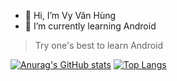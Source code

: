 - 👋 Hi, I’m Vy Văn Hùng
- 🌱 I’m currently learning Android
> Try one's best to learn Android


[![Anurag's GitHub stats](https://github-readme-stats.vercel.app/api?username=vyvanhungbg&include_all_commits=true&hide=contribs,prs&count_private=true&show_icons=true&theme=tokyonight)](https://github.com/anuraghazra/github-readme-stats)
[![Top Langs](https://github-readme-stats.vercel.app/api/top-langs/?username=vyvanhungbg&hide=c,html,css,javascript&langs_count=4&layout=compact&show_icons=true&theme=tokyonight)](https://github.com/anuraghazra/github-readme-stats)
